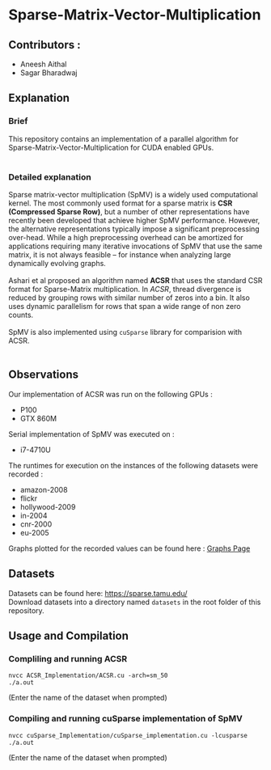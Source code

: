 # Sparse-Matrix-Vector-Multiplication

## Contributors :
* Aneesh Aithal
* Sagar Bharadwaj


## Explanation
### Brief<br/>
This repository contains an implementation of a parallel algorithm for Sparse-Matrix-Vector-Multiplication for CUDA enabled GPUs.
<br/><br/>
### Detailed explanation<br/>
Sparse matrix-vector multiplication (SpMV) is a widely used computational kernel. The most commonly used format for a sparse matrix is **CSR (Compressed Sparse Row)**, but a number of other representations have recently been developed that achieve higher SpMV performance. However, the alternative representations typically impose a significant preprocessing over-head. While a high preprocessing overhead can be amortized for applications requiring many iterative invocations of SpMV that use the same matrix, it is not always feasible – for instance when analyzing large dynamically evolving graphs.
<br/><br />
Ashari et al proposed an algorithm named **ACSR** that uses the standard CSR format for Sparse-Matrix multiplication. In *ACSR*, thread divergence is reduced by grouping rows with similar number of zeros into a bin. It also uses dynamic parallelism for rows that span a wide range of non zero counts.
<br/><br />
SpMV is also implemented using `cuSparse` library for comparision with ACSR.
<br/><br />

## Observations
Our implementation of ACSR was run on the following GPUs : <br/>
- P100
- GTX 860M

Serial implementation of SpMV was executed on : <br/>
- i7\-4710U

The runtimes for execution on the instances of the following datasets were recorded : 
- amazon\-2008
- flickr
- hollywood\-2009
- in\-2004
- cnr\-2000
- eu\-2005


Graphs plotted for the recorded values can be found here : [Graphs Page](http://htmlpreview.github.io/?https://github.com/aneesh297/Sparse-Matrix-Vector-Multiplication/blob/master/Observations/graphs.html)

## Datasets
Datasets can be found here: https://sparse.tamu.edu/
<br/>Download datasets into a directory named `datasets` in the root folder of this repository.

## Usage and Compilation
### Compliling and running ACSR
```
nvcc ACSR_Implementation/ACSR.cu -arch=sm_50
./a.out
```
(Enter the name of the dataset when prompted)

### Compiling and running cuSparse implementation of SpMV
```
nvcc cuSparse_Implementation/cuSparse_implementation.cu -lcusparse
./a.out
```
(Enter the name of the dataset when prompted)
